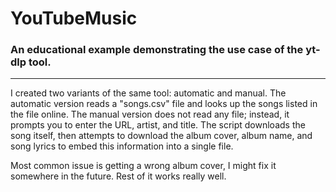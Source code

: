 # YouTubeMusic
### An educational example demonstrating the use case of the yt-dlp tool.

---

I created two variants of the same tool: automatic and manual. The automatic version reads a "songs.csv" file and looks up the songs listed in the file online. The manual version does not read any file; instead, it prompts you to enter the URL, artist, and title.
The script downloads the song itself, then attempts to download the album cover, album name, and song lyrics to embed this information into a single file.

Most common issue is getting a wrong album cover, I might fix it somewhere in the future. Rest of it works really well.
